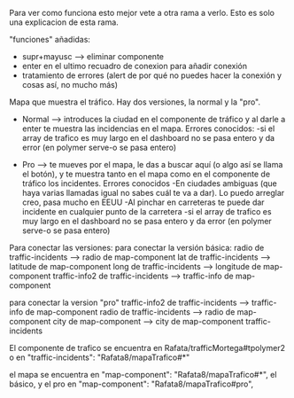 Para ver como funciona esto mejor vete a otra rama a verlo.
Esto es solo una explicacion de esta rama.

"funciones" añadidas:
  - supr+mayusc --> eliminar componente
  - enter en el ultimo recuadro de conexion para añadir conexión
  - tratamiento de errores (alert de por qué no puedes hacer la conexión y cosas así, no mucho más)
  
Mapa que muestra el tráfico. Hay dos versiones, la normal y la "pro".
      
  - Normal --> introduces la ciudad en el componente de tráfico y al darle a enter te muestra las incidencias en el mapa.      Errores conocidos:
      -si el array de trafico es muy largo en el dashboard no se pasa entero y da error (en polymer serve-o se pasa entero)
      
  - Pro --> te mueves por el mapa, le das a buscar aquí (o algo así se llama el botón), y te muestra tanto en el 
            mapa como en el componente de tráfico los incidentes. Errores conocidos
                -En ciudades ambiguas (que haya varias llamadas igual no sabes cuál te va a dar). Lo puedo arreglar creo,
                      pasa mucho en EEUU
                -Al pinchar en carreteras te puede dar incidente en cualquier punto de la carretera
                -si el array de trafico es muy largo en el dashboard no se pasa entero y da error (en polymer serve-o se pasa entero)
                
                
  Para conectar las versiones:
  para conectar la versión básica:
    radio de traffic-incidents --> radio de map-component
    lat de traffic-incidents --> latitude de map-component
    long de traffic-incidents --> longitude de map-component
    traffic-info2 de traffic-incidents --> traffic-info de map-component

para conectar la version "pro"
   traffic-info2 de traffic-incidents --> traffic-info de map-component
    radio de traffic-incidents --> radio de map-component
    city de map-component --> city de map-component traffic-incidents
    
 El componente de trafico se encuentra en Rafata/trafficMortega#tpolymer2  o en  "traffic-incidents": "Rafata8/mapaTrafico#*"
 
 el mapa se encuentra en "map-component": "Rafata8/mapaTrafico#*", el básico, y el pro en "map-component": "Rafata8/mapaTrafico#pro",
                

